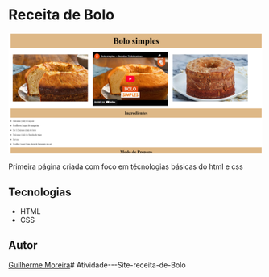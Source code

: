 # Receita de Bolo
![](./preview.png)

Primeira página criada com foco em técnologias básicas do html e css

## Tecnologias
* HTML
* CSS

## Autor
[Guilherme Moreira](https://www.linkedin.com/in/guilherme-moreira-08a8b8348/)#   A t i v i d a d e - - - S i t e - r e c e i t a - d e - B o l o 
 
 